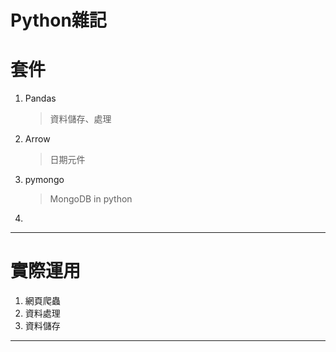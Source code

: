 # Python雜記

# 套件
  1. Pandas
      > 資料儲存、處理
  2. Arrow
      > 日期元件
  3. pymongo
      > MongoDB in python
4. 

***
# 實際運用
  1. 網頁爬蟲
  2. 資料處理
  3. 資料儲存
 
***
<!--stackedit_data:
eyJoaXN0b3J5IjpbLTEyOTk2NDA0MDMsLTE2OTQ2NDg1MzddfQ
==
-->